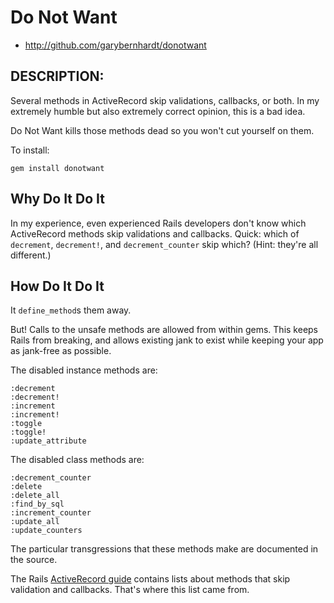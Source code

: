 # Do Not Want

* http://github.com/garybernhardt/donotwant

## DESCRIPTION:

Several methods in ActiveRecord skip validations, callbacks, or both. In my extremely humble but also extremely correct opinion, this is a bad idea.

Do Not Want kills those methods dead so you won't cut yourself on them.

To install:

    gem install donotwant

## Why Do It Do It

In my experience, even experienced Rails developers don't know which ActiveRecord methods skip validations and callbacks. Quick: which of `decrement`, `decrement!`, and `decrement_counter` skip which? (Hint: they're all different.)

## How Do It Do It

It `define_method`s them away.

But! Calls to the unsafe methods are allowed from within gems. This keeps Rails from breaking, and allows existing jank to exist while keeping your app as jank-free as possible.

The disabled instance methods are:

    :decrement
    :decrement!
    :increment
    :increment!
    :toggle
    :toggle!
    :update_attribute

The disabled class methods are:

    :decrement_counter
    :delete
    :delete_all
    :find_by_sql
    :increment_counter
    :update_all
    :update_counters

The particular transgressions that these methods make are documented in the source.

The Rails [ActiveRecord guide](http://guides.rubyonrails.org/active_record_validations_callbacks.html#skipping-validations) contains lists about methods that skip validation and callbacks. That's where this list came from.

